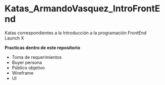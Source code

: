 # Katas_ArmandoVasquez_IntroFrontEnd
Katas correspondientes a la Introducción a la programación FrontEnd Launch X

**Practicas dentro de este repositorio**
  * Toma de requerimientos
  * Buyer persona
  * Público objetivo
  * Wireframe
  * UI

